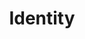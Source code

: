 ---
layout: category
category: identity
permalink: /projects/identity/index.html
title: Identity
---